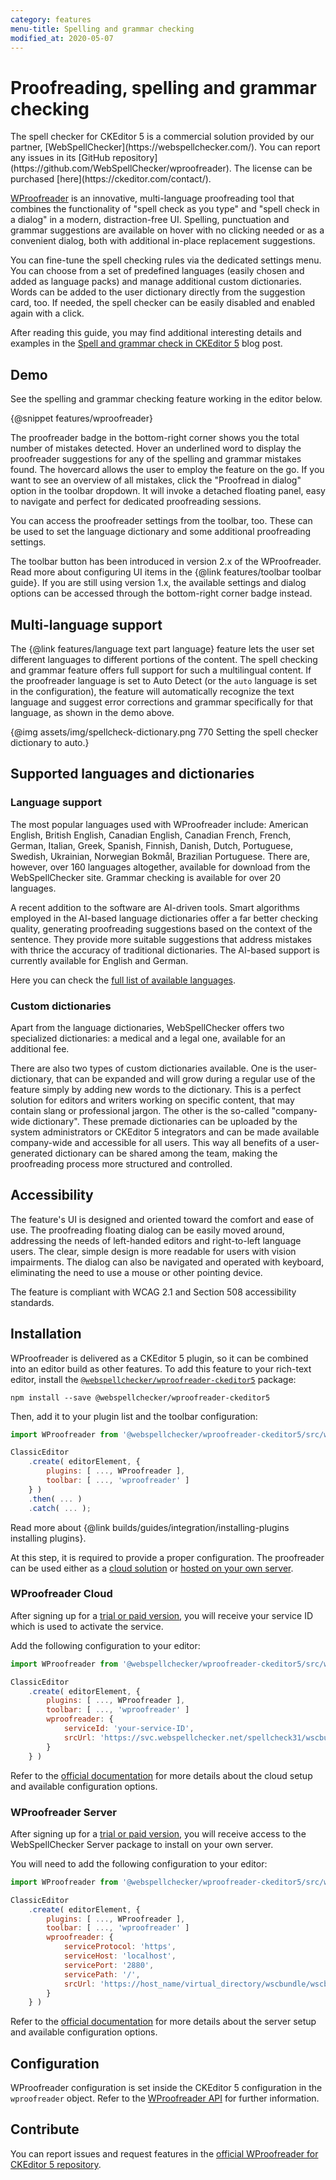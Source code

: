 ```yaml
---
category: features
menu-title: Spelling and grammar checking
modified_at: 2020-05-07
---
```


# Proofreading, spelling and grammar checking

<info-box>
	The spell checker for CKEditor 5 is a commercial solution provided by our partner, [WebSpellChecker](https://webspellchecker.com/). You can report any issues in its [GitHub repository](https://github.com/WebSpellChecker/wproofreader). The license can be purchased [here](https://ckeditor.com/contact/).
</info-box>

[WProofreader](https://webspellchecker.com/wsc-proofreader) is an innovative, multi-language proofreading tool that combines the functionality of "spell check as you type" and "spell check in a dialog" in a modern, distraction-free UI. Spelling, punctuation and grammar suggestions are available on hover with no clicking needed or as a convenient dialog, both with additional in-place replacement suggestions.

You can fine-tune the spell checking rules via the dedicated settings menu. You can choose from a set of predefined languages (easily chosen and added as language packs) and manage additional custom dictionaries. Words can be added to the user dictionary directly from the suggestion card, too. If needed, the spell checker can be easily disabled and enabled again with a click.

After reading this guide, you may find additional interesting details and examples in the [Spell and grammar check in CKEditor 5](https://ckeditor.com/blog/feature-of-the-month-spell-and-grammar-check-in-ckeditor-5/) blog post.

## Demo

See the spelling and grammar checking feature working in the editor below.

{@snippet features/wproofreader}

The proofreader badge in the bottom-right corner shows you the total number of mistakes detected. Hover an underlined word to display the proofreader suggestions for any of the spelling and grammar mistakes found. The hovercard allows the user to employ the feature on the go. If you want to see an overview of all mistakes, click the "Proofread in dialog" option in the toolbar dropdown. It will invoke a detached floating panel, easy to navigate and perfect for dedicated proofreading sessions.

You can access the proofreader settings from the toolbar, too. These can be used to set the language dictionary and some additional proofreading settings.

<info-box>
	The toolbar button has been introduced in version 2.x of the WProofreader. Read more about configuring UI items in the {@link features/toolbar toolbar guide}. If you are still using version 1.x, the available settings and dialog options can be accessed through the bottom-right corner badge instead.
</info-box>

## Multi-language support

The {@link features/language text part language} feature lets the user set different languages to different portions of the content. The spell checking and grammar feature offers full support for such a multilingual content. If the proofreader language is set to Auto Detect (or the `auto` language is set in the configuration), the feature will automatically recognize the text language and suggest error corrections and grammar specifically for that language, as shown in the demo above.

{@img assets/img/spellcheck-dictionary.png 770 Setting the spell checker dictionary to auto.}

## Supported languages and dictionaries

### Language support

The most popular languages used with WProofreader include: American English, British English, Canadian English, Canadian French, French, German, Italian, Greek, Spanish, Finnish, Danish, Dutch, Portuguese, Swedish, Ukrainian, Norwegian Bokmål, Brazilian Portuguese. There are, however, over 160 languages altogether, available for download from the WebSpellChecker site. Grammar checking is available for over 20 languages.

A recent addition to the software are AI-driven tools. Smart algorithms employed in the AI-based language dictionaries offer a far better checking quality, generating proofreading suggestions based on the context of the sentence. They provide more suitable suggestions that address mistakes with thrice the accuracy of traditional dictionaries. The AI-based support is currently available for English and German.

Here you can check the [full list of available languages](https://webspellchecker.com/additional-dictionaries/).

### Custom dictionaries

Apart from the language dictionaries, WebSpellChecker offers two specialized dictionaries: a medical and a legal one, available for an additional fee.

There are also two types of custom dictionaries available. One is the user-dictionary, that can be expanded and will grow during a regular use of the feature simply by adding new words to the dictionary. This is a perfect solution for editors and writers working on specific content, that may contain slang or professional jargon. The other is the so-called "company-wide dictionary".  These premade dictionaries can be uploaded by the system administrators or CKEditor 5 integrators and can be made available company-wide and accessible for all users. This way all benefits of a user-generated dictionary can be shared among the team, making the proofreading process more structured and controlled.

## Accessibility

The feature's UI is designed and oriented toward the comfort and ease of use. The proofreading floating dialog can be easily moved around, addressing the needs of left-handed editors and right-to-left language users. The clear, simple design is more readable for users with vision impairments. The dialog can also be navigated and operated with keyboard, eliminating the need to use a mouse or other pointing device.

The feature is compliant with WCAG 2.1 and Section 508 accessibility standards.

## Installation

WProofreader is delivered as a CKEditor 5 plugin, so it can be combined into an editor build as other features. To add this feature to your rich-text editor, install the [`@webspellchecker/wproofreader-ckeditor5`](https://www.npmjs.com/package/@webspellchecker/wproofreader-ckeditor5) package:

```
npm install --save @webspellchecker/wproofreader-ckeditor5
```

Then, add it to your plugin list and the toolbar configuration:

```js
import WProofreader from '@webspellchecker/wproofreader-ckeditor5/src/wproofreader';

ClassicEditor
	.create( editorElement, {
		plugins: [ ..., WProofreader ],
		toolbar: [ ..., 'wproofreader' ]
	} )
	.then( ... )
	.catch( ... );
```

<info-box info>
	Read more about {@link builds/guides/integration/installing-plugins installing plugins}.
</info-box>

At this step, it is required to provide a proper configuration. The proofreader can be used either as a [cloud solution](#wproofreader-cloud) or [hosted on your own server](#wproofreader-server).

### WProofreader Cloud

After signing up for a [trial or paid version](https://ckeditor.com/contact/), you will receive your service ID which is used to activate the service.

Add the following configuration to your editor:

```js
import WProofreader from '@webspellchecker/wproofreader-ckeditor5/src/wproofreader';

ClassicEditor
	.create( editorElement, {
		plugins: [ ..., WProofreader ],
		toolbar: [ ..., 'wproofreader' ]
		wproofreader: {
			serviceId: 'your-service-ID',
			srcUrl: 'https://svc.webspellchecker.net/spellcheck31/wscbundle/wscbundle.js'
		}
	} )
```

Refer to the [official documentation](https://github.com/WebSpellChecker/wproofreader-ckeditor5#install-instructions) for more details about the cloud setup and available configuration options.

### WProofreader Server

After signing up for a [trial or paid version](https://ckeditor.com/contact/), you will receive access to the WebSpellChecker Server package to install on your own server.

You will need to add the following configuration to your editor:

```js
import WProofreader from '@webspellchecker/wproofreader-ckeditor5/src/wproofreader';

ClassicEditor
	.create( editorElement, {
		plugins: [ ..., WProofreader ],
		toolbar: [ ..., 'wproofreader' ]
		wproofreader: {
			serviceProtocol: 'https',
			serviceHost: 'localhost',
			servicePort: '2880',
			servicePath: '/',
			srcUrl: 'https://host_name/virtual_directory/wscbundle/wscbundle.js'
		}
	} )
```

Refer to the [official documentation](https://github.com/WebSpellChecker/wproofreader-ckeditor5#install-instructions) for more details about the server setup and available configuration options.

## Configuration

WProofreader configuration is set inside the CKEditor 5 configuration in the `wproofreader` object. Refer to the [WProofreader API](https://webspellchecker.com/docs/api/wscbundle/Options.html) for further information.

## Contribute

You can report issues and request features in the [official WProofreader for CKEditor 5 repository](https://github.com/WebSpellChecker/wproofreader-ckeditor5/issues).
